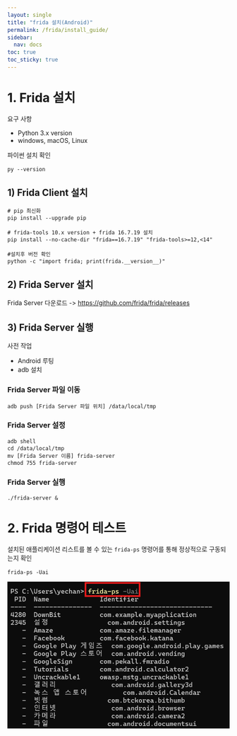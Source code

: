 ```yaml
---
layout: single
title: "frida 설치(Android)"
permalink: /frida/install_guide/
sidebar:
  nav: docs
toc: true
toc_sticky: true
---
```


# 1. Frida 설치
요구 사항
- Python 3.x version
- windows, macOS, Linux

파이썬 설치 확인
```
py --version
```

## 1) Frida Client 설치

```
# pip 최신화
pip install --upgrade pip

# frida-tools 10.x version + frida 16.7.19 설치
pip install --no-cache-dir "frida==16.7.19" "frida-tools>=12,<14"

#설치후 버전 확인
python -c "import frida; print(frida.__version__)"
```

## 2) Frida Server 설치

Frida Server 다운로드
-> https://github.com/frida/frida/releases


## 3) Frida Server 실행

사전 작업
- Android 루팅
- adb 설치

### Frida Server 파일 이동
```
adb push [Frida Server 파일 위치] /data/local/tmp
```

### Frida Server 설정
```
adb shell
cd /data/local/tmp
mv [Frida Server 이름] frida-server
chmod 755 frida-server
```

### Frida Server 실행

```
./frida-server &
```

# 2. Frida 명령어 테스트
설치된 애플리케이션 리스트를 볼 수 있는 `frida-ps` 명령어를 통해 정상적으로 구동되는지 확인

```
frida-ps -Uai
```
![frida_check](/assets/images/frida/frida_install_guide/frida_check.png)
